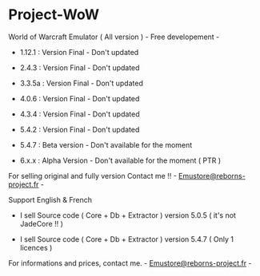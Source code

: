 Project-WoW
===========

World of Warcraft Emulator ( All version ) - Free developement -

- 1.12.1 : Version Final - Don't updated

- 2.4.3 : Version Final - Don't updated

- 3.3.5a : Version Final - Don't updated

- 4.0.6 : Version Final - Don't updated

- 4.3.4 : Version Final - Don't updated

- 5.4.2 : Version Final - Don't updated

- 5.4.7 : Beta version -  Don't available for the moment

- 6.x.x : Alpha Version - Don't available for the moment ( PTR )



For selling original and fully version Contact me !! - Emustore@reborns-project.fr -

Support English & French

- I sell Source code ( Core + Db + Extractor ) version 5.0.5 ( it's not JadeCore !! )

- I sell Source code ( Core + Db + Extractor ) version 5.4.7 ( Only 1 licences )

For informations and prices, contact me.
	- Emustore@reborns-project.fr -
